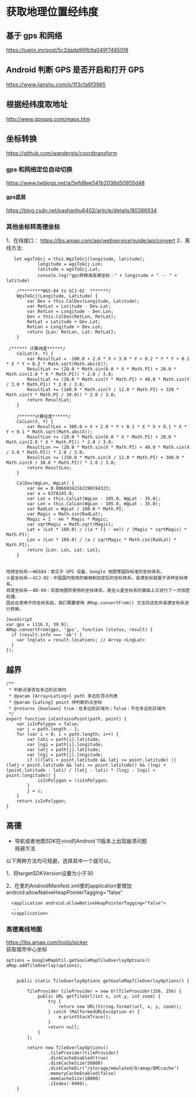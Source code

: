 # 获取地理位置经纬度

## 基于 gps 和网络

<https://juejin.im/post/5c2dada96fb9a049f74650f8>

## Android 判断 GPS 是否开启和打开 GPS

https://www.jianshu.com/p/1f3cfa6f3965

## 根据经纬度取地址

<http://www.gpsspg.com/maps.htm>

## 坐标转换

<https://github.com/wandergis/coordtransform>

### gps 和网络定位自动切换

<https://www.twblogs.net/a/5efd8ee541b2036d50955d48>

#### gps底层
<https://blog.csdn.net/pashanhu6402/article/details/80366934>  

### 其他坐标转高德坐标

1、在线接口：
https://lbs.amap.com/api/webservice/guide/api/convert
2、离线方法:

```
   let wgsToGcj = this.WgsToGcj(longitude, latitude);
            longitude = wgsToGcj.Lon;
            latitude = wgsToGcj.Lat;
            console.log("gps转换成高德坐标：" + longitude + " -- " + latitude)

    /*********WGS-84 to GCJ-02  *******/
    WgsToGcj(Longitude, Latitude) {
        var Dev = this.CalDev(Longitude, Latitude);
        var RetLat = Latitude - Dev.Lat;
        var RetLon = Longitude - Dev.Lon;
        Dev = this.CalDev(RetLon, RetLat);
        RetLat = Latitude + Dev.Lat;
        RetLon = Longitude + Dev.Lon;
        return {Lon: RetLon, Lat: RetLat};
    }

 /****** 计算纬度******/
    CalLat(X, Y) {
        var ResultLat = -100.0 + 2.0 * X + 3.0 * Y + 0.2 * Y * Y + 0.1 * X * Y + 0.2 * Math.sqrt(Math.abs(X));
        ResultLat += (20.0 * Math.sin(6.0 * X * Math.PI) + 20.0 * Math.sin(2.0 * X * Math.PI)) * 2.0 / 3.0;
        ResultLat += (20.0 * Math.sin(Y * Math.PI) + 40.0 * Math.sin(Y / 3.0 * Math.PI)) * 2.0 / 3.0;
        ResultLat += (160.0 * Math.sin(Y / 12.0 * Math.PI) + 320 * Math.sin(Y * Math.PI / 30.0)) * 2.0 / 3.0;
        return ResultLat;
    }

    /******计算经度******/
    CalLon(X, Y) {
        var ResultLon = 300.0 + X + 2.0 * Y + 0.1 * X * X + 0.1 * X * Y + 0.1 * Math.sqrt(Math.abs(X));
        ResultLon += (20.0 * Math.sin(6.0 * X * Math.PI) + 20.0 * Math.sin(2.0 * X * Math.PI)) * 2.0 / 3.0;
        ResultLon += (20.0 * Math.sin(X * Math.PI) + 40.0 * Math.sin(X / 3.0 * Math.PI)) * 2.0 / 3.0;
        ResultLon += (150.0 * Math.sin(X / 12.0 * Math.PI) + 300.0 * Math.sin(X / 30.0 * Math.PI)) * 2.0 / 3.0;
        return ResultLon;
    }

    CalDev(WgLon, WgLat) {
        var ee = 0.00669342162296594323;
        var a = 6378245.0;
        var Lat = this.CalLat(WgLon - 105.0, WgLat - 35.0);
        var Lon = this.CalLon(WgLon - 105.0, WgLat - 35.0);
        var RadLat = WgLat / 180.0 * Math.PI;
        var Magic = Math.sin(RadLat);
        Magic = 1 - ee * Magic * Magic;
        var sqrtMagic = Math.sqrt(Magic);
        Lat = (Lat * 180.0) / ((a * (1 - ee)) / (Magic * sqrtMagic) * Math.PI);
        Lon = (Lon * 180.0) / (a / sqrtMagic * Math.cos(RadLat) * Math.PI);
        return {Lon: Lon, Lat: Lat};
    }


```

```
地球坐标系——WGS84：常见于 GPS 设备，Google 地图等国际标准的坐标体系。
火星坐标系——GCJ-02：中国国内使用的被强制加密后的坐标体系，高德坐标就属于该种坐标体系。
百度坐标系——BD-09：百度地图所使用的坐标体系，是在火星坐标系的基础上又进行了一次加密处理。
因此在使用不同坐标系前，我们需要使用 AMap.convertFrom() 方法将这些非高德坐标系进行转换。

JavaScript
var gps = [116.3, 39.9];
AMap.convertFrom(gps, 'gps', function (status, result) {
  if (result.info === 'ok') {
    var lnglats = result.locations; // Array.<LngLat>
  }
});
```
## 越界
```
/**
 * 判断点是否在多边形区域内
 * @param {Array<LatLng>} path 多边形顶点列表
 * @param {LatLng} point 待判断的点坐标
 * @returns {boolean} true：在多边形区域内；false：不在多边形区域内
 */
export function isContainsPoint(path, point) {
    var isInPolygon = false;
    var j = path.length - 1;
    for (var i = 0; i < path.length; i++) {
        var lati = path[i].latitude;
        var lngi = path[i].longitude;
        var latj = path[j].latitude;
        var lngj = path[j].longitude;
        if (((lati < point.latitude && latj >= point.latitude) || (latj < point.latitude && lati >= point.latitude)) && (lngi + (point.latitude - lati) / (latj - lati) * (lngj - lngi) < point.longitude)) {
            isInPolygon = !isInPolygon;
        }
        j = i;
    }
    return isInPolygon;
}
```
## 高德
* 导航或者地图SDK在vivo的Android 11版本上出现崩溃问题  
规避方法

以下两种方法均可规避，选择其中一个就可以。

1、将targetSDKVersion设置为小于30

2、在里的AndroidManifest.xml里的application里增加android:allowNativeHeapPointerTagging="false"

```
  <application android:allowNativeHeapPointerTagging="false">
  ...
  </application>
```

### 高德离线地图

<https://lbs.amap.com/tools/picker>  
获取城市中心坐标  


```
options = GoogleMapUtil.getGooleMapTileOverlayOptions()
aMap.addTileOverlay(options);


    public static TileOverlayOptions getGooleMapTileOverlayOptions() {

        TileProvider tileProvider = new UrlTileProvider(256, 256) {
            public URL getTileUrl(int x, int y, int zoom) {
                try {
                    return new URL(String.format(url, x, y, zoom));
                } catch (MalformedURLException e) {
                    e.printStackTrace();
                }
                return null;
            }
        };

        return new TileOverlayOptions()
                .tileProvider(tileProvider)
                .diskCacheEnabled(true)
                .diskCacheSize(50000)
                .diskCacheDir("/storage/emulated/0/amap/OMCcache")
                .memoryCacheEnabled(false)
                .memCacheSize(10000)
                .zIndex(-9999);
    }
```


